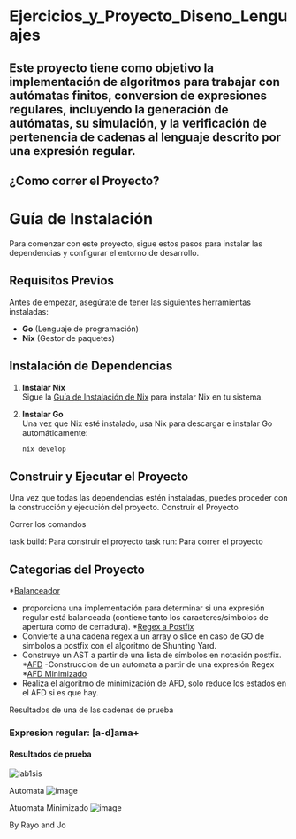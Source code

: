 # Ejercicios_y_Proyecto_Diseno_Lenguajes

## Este proyecto tiene como objetivo la implementación de algoritmos para trabajar con autómatas finitos, conversion de expresiones regulares, incluyendo la generación de autómatas, su simulación, y la verificación de pertenencia de cadenas al lenguaje descrito por una expresión regular.


## ¿Como correr el Proyecto?


# Guía de Instalación

Para comenzar con este proyecto, sigue estos pasos para instalar las dependencias y configurar el entorno de desarrollo.

## Requisitos Previos

Antes de empezar, asegúrate de tener las siguientes herramientas instaladas:

- **Go** (Lenguaje de programación)
- **Nix** (Gestor de paquetes)

## Instalación de Dependencias

1. **Instalar Nix**  
   Sigue la [Guía de Instalación de Nix](https://nixos.org/download.html) para instalar Nix en tu sistema.

2. **Instalar Go**  
   Una vez que Nix esté instalado, usa Nix para descargar e instalar Go automáticamente:
   
   ```bash
   nix develop
## Construir y Ejecutar el Proyecto

Una vez que todas las dependencias estén instaladas, puedes proceder con la construcción y ejecución del proyecto.
Construir el Proyecto

Correr los comandos

  task build: Para construir el proyecto
  task run: Para correr el proyecto


## Categorias del Proyecto
*[Balanceador]([https://github.com/cmd-AJ/Ejercicios_y_Proyecto_Diseno_Lenguajes/tree/main/internal/balancer])
 - proporciona una implementación para determinar si una expresión regular está balanceada (contiene tanto los caracteres/simbolos de apertura como de cerradura).
*[Regex a Postfix]([https://github.com/cmd-AJ/Ejercicios_y_Proyecto_Diseno_Lenguajes/tree/main/internal/Postfix])
- Convierte a una cadena regex a un array o slice en caso de GO de simbolos a postfix con el algoritmo de Shunting Yard.
- Construye un AST a partir de una lista de símbolos en notación postfix.
*[AFD]([https://github.com/cmd-AJ/Ejercicios_y_Proyecto_Diseno_Lenguajes/tree/main/internal/dfa])
-Construccion de un automata a partir de una expresión Regex
*[AFD Minimizado]([https://github.com/cmd-AJ/Ejercicios_y_Proyecto_Diseno_Lenguajes/tree/main/internal/Minimal])
- Realiza el algoritmo de minimización de AFD, solo reduce los estados en el AFD si es que hay.




Resultados de una de las cadenas de prueba 

### Expresion regular: [a-d]ama\+

#### Resultados de prueba
![lab1sis](https://github.com/user-attachments/assets/27a147bb-bba2-46a0-8139-727df509f482)

Automata
![image](https://github.com/user-attachments/assets/9c771fc0-dd82-4971-bb09-b4e8be93bd12)

Atuomata Minimizado
![image](https://github.com/user-attachments/assets/fea3d976-523a-4610-8f4b-a3b287eba79c)



By Rayo and Jo
